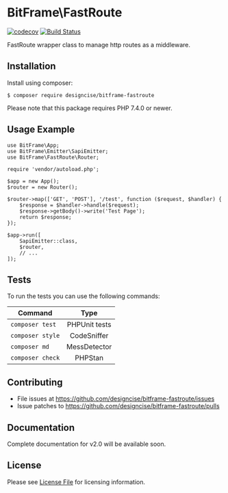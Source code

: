 # BitFrame\FastRoute

[![codecov](https://codecov.io/gh/designcise/bitframe-fastroute/branch/2.x/graph/badge.svg)](https://codecov.io/gh/designcise/bitframe-fastroute)
[![Build Status](https://travis-ci.org/designcise/bitframe-fastroute.svg?branch=2.x)](https://travis-ci.org/designcise/bitframe-fastroute)

FastRoute wrapper class to manage http routes as a middleware.

## Installation

Install using composer:

```
$ composer require designcise/bitframe-fastroute
```

Please note that this package requires PHP 7.4.0 or newer.

## Usage Example

```
use BitFrame\App;
use BitFrame\Emitter\SapiEmitter;
use BitFrame\FastRoute\Router;

require 'vendor/autoload.php';

$app = new App();
$router = new Router();

$router->map(['GET', 'POST'], '/test', function ($request, $handler) {
    $response = $handler->handle($request);
    $response->getBody()->write('Test Page');
    return $response;
});

$app->run([
    SapiEmitter::class,
    $router,
    // ...
]);
```

## Tests

To run the tests you can use the following commands:

| Command          | Type            |
| ---------------- |:---------------:|
| `composer test`  | PHPUnit tests   |
| `composer style` | CodeSniffer     |
| `composer md`    | MessDetector    |
| `composer check` | PHPStan         |

## Contributing

* File issues at https://github.com/designcise/bitframe-fastroute/issues
* Issue patches to https://github.com/designcise/bitframe-fastroute/pulls

## Documentation

Complete documentation for v2.0 will be available soon.

## License

Please see [License File](LICENSE.md) for licensing information.